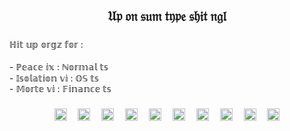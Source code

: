 <h2 align="center">𝔘𝔭 𝔬𝔫 𝔰𝔲𝔪 𝔱𝔶𝔭𝔢 𝔰𝔥𝔦𝔱 𝔫𝔤𝔩</h2>

###

<p align="left">ℍ𝕚𝕥 𝕦𝕡 𝕠𝕣𝕘𝕫 𝕗𝕠𝕣 :<br><br>- ℙ𝕖𝕒𝕔𝕖 𝕚𝕩 : ℕ𝕠𝕣𝕞𝕒𝕝 𝕥𝕤<br>- 𝕀𝕤𝕠𝕝𝕒𝕥𝕚𝕠𝕟 𝕧𝕚 : 𝕆𝕊 𝕥𝕤<br>- 𝕄𝕠𝕣𝕥𝕖 𝕧𝕚 : 𝔽𝕚𝕟𝕒𝕟𝕔𝕖 𝕥𝕤</p> 


###

<div align="center">
  <img src="https://skillicons.dev/icons?i=py" height="20" alt="python logo"  />
  <img width="10" />
  <img src="https://cdn.jsdelivr.net/gh/devicons/devicon/icons/apachekafka/apachekafka-original.svg" height="20" alt="apachekafka logo"  />
  <img width="10" />
  <img src="https://cdn.simpleicons.org/anaconda/44A833" height="20" alt="anaconda logo"  />
  <img width="10" />
  <img src="https://cdn.simpleicons.org/mongodb/47A248" height="20" alt="mongodb logo"  />
  <img width="10" />
  <img src="https://cdn.simpleicons.org/neo4j/4581C3" height="20" alt="neo4j logo"  />
  <img width="10" />
  <img src="https://cdn.simpleicons.org/postgresql/4169E1" height="20" alt="postgresql logo"  />
  <img width="10" />
  <img src="https://cdn.simpleicons.org/postman/FF6C37" height="20" alt="postman logo"  />
  <img width="10" />
  <img src="https://skillicons.dev/icons?i=docker" height="20" alt="docker logo"  />
  <img width="10" />
  <img src="https://cdn.jsdelivr.net/gh/devicons/devicon/icons/aarch64/aarch64-original.svg" height="20" alt="aarch64 logo"  />
  <img width="10" />
  <img src="https://cdn.jsdelivr.net/gh/devicons/devicon/icons/prometheus/prometheus-original.svg" height="20" alt="prometheus logo"  />
</div>









